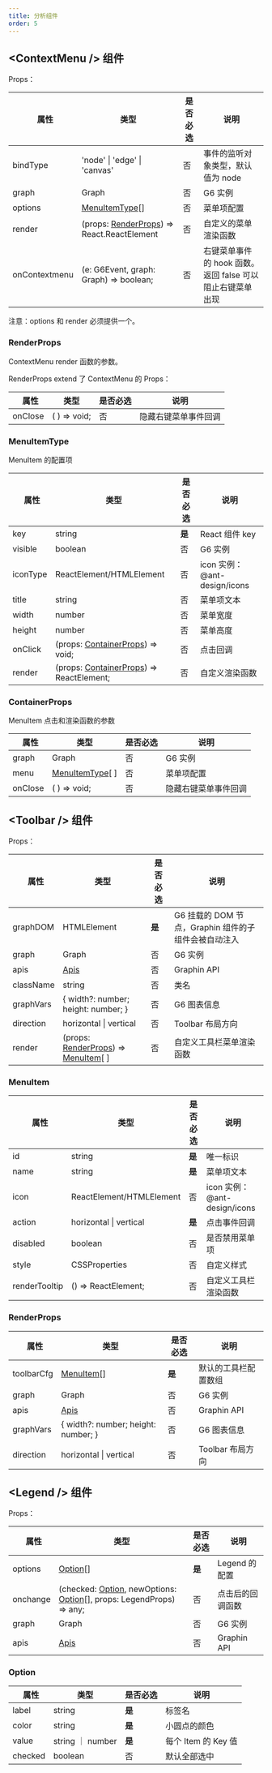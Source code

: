```yaml
---
title: 分析组件
order: 5
---
```


## \<ContextMenu /> 组件

Props：

|   属性        | 类型                                                       | 是否必选 | 说明                                                      |
| ------------- | ---------------------------------------------------------- | -------- | --------------------------------------------------------- |
| bindType      | 'node' \| 'edge' \| 'canvas'                               | 否       | 事件的监听对象类型，默认值为 node                         |
| graph         | Graph                                                      | 否       | G6 实例                                                   |
| options       | [MenuItemType](#menuitemtype)[]                            | 否       | 菜单项配置                                                |
| render        | (props: [RenderProps](#renderprops)) => React.ReactElement | 否       | 自定义的菜单渲染函数                                      |
| onContextmenu | (e: G6Event, graph: Graph) => boolean;                     | 否       | 右键菜单事件的 hook 函数。返回 false 可以阻止右键菜单出现 |

注意：options 和 render 必须提供一个。

### RenderProps

ContextMenu render 函数的参数。

RenderProps extend 了 ContextMenu 的 Props：

|   属性  | 类型         | 是否必选 | 说明                 |
| ------- | ------------ | -------- | -------------------- |
| onClose | ( ) => void; | 否       | 隐藏右键菜单事件回调 |

### MenuItemType

MenuItem 的配置项

|   属性   | 类型                                                        | 是否必选 | 说明                         |
| -------- | ----------------------------------------------------------- | -------- | ---------------------------- |
| key      | string                                                      | **是**   | React 组件 key               |
| visible  | boolean                                                     | 否       | G6 实例                      |
| iconType | ReactElement/HTMLElement                                    | 否       | icon 实例：@ant-design/icons |
| title    | string                                                      | 否       | 菜单项文本                   |
| width    | number                                                      | 否       | 菜单宽度                     |
| height   | number                                                      | 否       | 菜单高度                     |
| onClick  | (props: [ContainerProps](#containerprops)) => void;         | 否       | 点击回调                     |
| render   | (props: [ContainerProps](#containerprops)) => ReactElement; | 否       | 自定义渲染函数               |

### ContainerProps

MenuItem 点击和渲染函数的参数

|   属性  | 类型                             | 是否必选 | 说明                 |
| ------- | -------------------------------- | -------- | -------------------- |
| graph   | Graph                            | 否       | G6 实例              |
| menu    | [MenuItemType](#menuitemtype)[ ] | 否       | 菜单项配置           |
| onClose | ( ) => void;                     | 否       | 隐藏右键菜单事件回调 |

## \<Toolbar /> 组件

Props：

|   属性    | 类型                                                             | 是否必选 | 说明                                                 |
| --------- | ---------------------------------------------------------------- | -------- | ---------------------------------------------------- |
| graphDOM  | HTMLElement                                                      | **是**   | G6 挂载的 DOM 节点，Graphin 组件的子组件会被自动注入 |
| graph     | Graph                                                            | 否       | G6 实例                                              |
| apis      | [Apis](/zh/docs/api/graphin/#apis)                               | 否       | Graphin API                                          |
| className | string                                                           | 否       | 类名                                                 |
| graphVars | { width?: number; height: number; }                              | 否       | G6 图表信息                                          |
| direction | horizontal \| vertical                                           | 否       | Toolbar 布局方向                                     |
| render    | (props: [RenderProps](#renderprops)) => [MenuItem](#menuitem)[ ] | 否       | 自定义工具栏菜单渲染函数                             |

### MenuItem

|   属性        | 类型                     | 是否必选 | 说明                         |
| ------------- | ------------------------ | -------- | ---------------------------- |
| id            | string                   | **是**   | 唯一标识                     |
| name          | string                   | **是**   | 菜单项文本                   |
| icon          | ReactElement/HTMLElement | 否       | icon 实例：@ant-design/icons |
| action        | horizontal \| vertical   | **是**   | 点击事件回调                 |
| disabled      | boolean                  | 否       | 是否禁用菜单项               |
| style         | CSSProperties            | 否       | 自定义样式                   |
| renderTooltip | () => ReactElement;      | 否       | 自定义工具栏渲染函数         |

### RenderProps

|   属性     | 类型                                | 是否必选 | 说明                 |
| ---------- | ----------------------------------- | -------- | -------------------- |
| toolbarCfg | [MenuItem](#menuitem)[]             | **是**   | 默认的工具栏配置数组 |
| graph      | Graph                               | 否       | G6 实例              |
| apis       | [Apis](/zh/docs/api/graphin/#apis)  | 否       | Graphin API          |  |
| graphVars  | { width?: number; height: number; } | 否       | G6 图表信息          |
| direction  | horizontal \| vertical              | 否       | Toolbar 布局方向     |

## \<Legend /> 组件

Props：

|   属性   | 类型                                                                                      | 是否必选 | 说明             |
| -------- | ----------------------------------------------------------------------------------------- | -------- | ---------------- |
| options  | [Option](#Option)[]                                                                       | **是**   | Legend 的配置    |
| onchange | (checked: [Option](#Option), newOptions: [Option](#Option)[], props: LegendProps) => any; | 否       | 点击后的回调函数 |
| graph    | Graph                                                                                     | 否       | G6 实例          |
| apis     | [Apis](/zh/docs/api/graphin/#apis)                                                        | 否       | Graphin API      |

### Option

|   属性  | 类型             | 是否必选 | 说明                |
| ------- | ---------------- | -------- | ------------------- |
| label   | string           | **是**   | 标签名              |
| color   | string           | **是**   | 小圆点的颜色        |
| value   | string ｜ number | **是**   | 每个 Item 的 Key 值 |
| checked | boolean          | 否       | 默认全部选中        |
